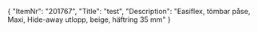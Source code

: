 {
  "ItemNr": "201767",
  "Title": "test",
  "Description": "Easiflex, tömbar påse, Maxi, Hide-away utlopp, beige, häftring 35 mm"
}